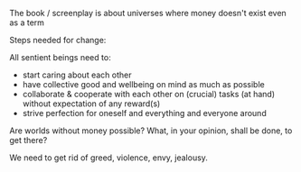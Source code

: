 The book / screenplay is about universes where money doesn't exist even as a term

Steps needed for change:

All sentient beings need to:
 
+ start caring about each other 
+ have collective good and wellbeing on mind as much as possible
+ collaborate & cooperate with each other on (crucial) tasks (at hand) without expectation of any reward(s)
+ strive perfection for oneself and everything and everyone around 

Are worlds without money possible?
What, in your opinion, shall be done, to get there?

We need to get rid of greed, violence, envy, jealousy. 
